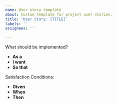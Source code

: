 ```yaml
---
name: User story template
about: Custom template for project user stories.
title: 'User Story: [TITLE]'
labels: ''
assignees: ''

---
```


What should be implemented?

* **As a**
* **I want**
* **So that** 

Satisfaction Conditions:
* **Given**
* **When**
* **Then**
